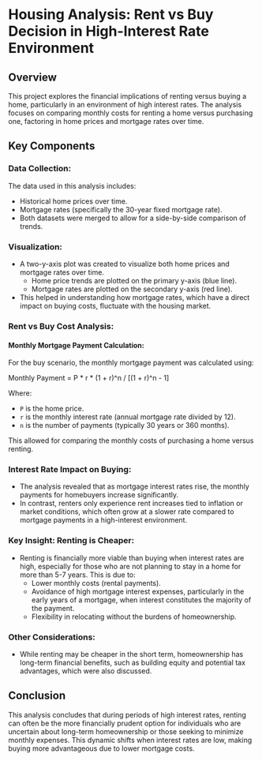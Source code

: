 # Housing Analysis: Rent vs Buy Decision in High-Interest Rate Environment

## Overview

This project explores the financial implications of renting versus buying a home, particularly in an environment of high interest rates. The analysis focuses on comparing monthly costs for renting a home versus purchasing one, factoring in home prices and mortgage rates over time.

## Key Components

### Data Collection:
The data used in this analysis includes:
- Historical home prices over time.
- Mortgage rates (specifically the 30-year fixed mortgage rate).
- Both datasets were merged to allow for a side-by-side comparison of trends.

### Visualization:
- A two-y-axis plot was created to visualize both home prices and mortgage rates over time.
  - Home price trends are plotted on the primary y-axis (blue line).
  - Mortgage rates are plotted on the secondary y-axis (red line).
- This helped in understanding how mortgage rates, which have a direct impact on buying costs, fluctuate with the housing market.

### Rent vs Buy Cost Analysis:

#### Monthly Mortgage Payment Calculation:
For the buy scenario, the monthly mortgage payment was calculated using:

Monthly Payment = P * r * (1 + r)^n / [(1 + r)^n - 1]

Where:
- `P` is the home price.
- `r` is the monthly interest rate (annual mortgage rate divided by 12).
- `n` is the number of payments (typically 30 years or 360 months).

This allowed for comparing the monthly costs of purchasing a home versus renting.

### Interest Rate Impact on Buying:
- The analysis revealed that as mortgage interest rates rise, the monthly payments for homebuyers increase significantly.
- In contrast, renters only experience rent increases tied to inflation or market conditions, which often grow at a slower rate compared to mortgage payments in a high-interest environment.

### Key Insight: Renting is Cheaper:
- Renting is financially more viable than buying when interest rates are high, especially for those who are not planning to stay in a home for more than 5-7 years. This is due to:
  - Lower monthly costs (rental payments).
  - Avoidance of high mortgage interest expenses, particularly in the early years of a mortgage, when interest constitutes the majority of the payment.
  - Flexibility in relocating without the burdens of homeownership.

### Other Considerations:
- While renting may be cheaper in the short term, homeownership has long-term financial benefits, such as building equity and potential tax advantages, which were also discussed.

## Conclusion

This analysis concludes that during periods of high interest rates, renting can often be the more financially prudent option for individuals who are uncertain about long-term homeownership or those seeking to minimize monthly expenses. This dynamic shifts when interest rates are low, making buying more advantageous due to lower mortgage costs.

